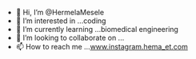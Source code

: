 - 👋 Hi, I’m @HermelaMesele
- 👀 I’m interested in ...coding 
- 🌱 I’m currently learning ...biomedical engineering
- 💞️ I’m looking to collaborate on ...
- 📫 How to reach me ...www.instagram.hema_et.com

<!---
HermelaMesele/HermelaMesele is a ✨ special ✨ repository because its `README.md` (this file) appears on your GitHub profile.
You can click the Preview link to take a look at your changes.
--->
